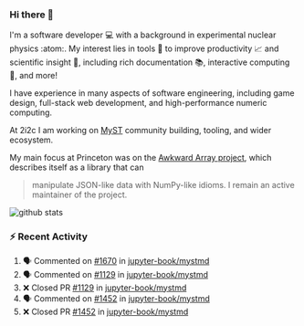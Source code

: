 ### Hi there 👋 

I'm a software developer 💻 with a background in experimental nuclear physics :atom:. My interest lies in tools :wrench: to improve productivity :chart_with_upwards_trend: and scientific insight :telescope:, including rich documentation 📚, interactive computing 🧮, and more! 

I have experience in many aspects of software engineering, including game design, full-stack web development, and high-performance numeric computing. 

At 2i2c I am working on [MyST](https://github.com/jupyter-book/mystmd) community building, tooling, and wider ecosystem. 

My main focus at Princeton was on the [Awkward Array project](awkward-array.org/), which describes itself as a library that can 
> manipulate JSON-like data with NumPy-like idioms. I remain an active maintainer of the project. 

![github stats](https://github-readme-stats.vercel.app/api?username=agoose77&show_icons=true&hide_rank=true&hide_title=true&bg_color=30,e76445,904e95&text_color=efe3ec&icon_color=efe3ec)
<!--
**agoose77/agoose77** is a ✨ _special_ ✨ repository because its `README.md` (this file) appears on your GitHub profile.

Here are some ideas to get you started:

- 🔭 I’m currently working on ...
- 🌱 I’m currently learning ...
- 👯 I’m looking to collaborate on ...
- 🤔 I’m looking for help with ...
- 💬 Ask me about ...
- 📫 How to reach me: ...
- 😄 Pronouns: ...
- ⚡ Fun fact: ...
-->

### :zap: Recent Activity

<!--START_SECTION:activity-->
1. 🗣 Commented on [#1670](https://github.com/jupyter-book/mystmd/issues/1670#issuecomment-2528367653) in [jupyter-book/mystmd](https://github.com/jupyter-book/mystmd)
2. 🗣 Commented on [#1129](https://github.com/jupyter-book/mystmd/pull/1129#issuecomment-2527554989) in [jupyter-book/mystmd](https://github.com/jupyter-book/mystmd)
3. ❌ Closed PR [#1129](https://github.com/jupyter-book/mystmd/pull/1129) in [jupyter-book/mystmd](https://github.com/jupyter-book/mystmd)
4. 🗣 Commented on [#1452](https://github.com/jupyter-book/mystmd/pull/1452#issuecomment-2527552428) in [jupyter-book/mystmd](https://github.com/jupyter-book/mystmd)
5. ❌ Closed PR [#1452](https://github.com/jupyter-book/mystmd/pull/1452) in [jupyter-book/mystmd](https://github.com/jupyter-book/mystmd)
<!--END_SECTION:activity-->
